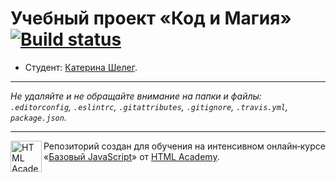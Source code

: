 # Учебный проект «Код и Магия» [![Build status][travis-image]][travis-url]

* Студент: [Катерина Шелег](https://up.htmlacademy.ru/javascript/10/user/43436).

---

_Не удаляйте и не обращайте внимание на папки и файлы:_<br>
_`.editorconfig`, `.eslintrc`, `.gitattributes`, `.gitignore`, `.travis.yml`, `package.json`._

---

<a href="https://htmlacademy.ru/intensive/javascript"><img align="left" width="50" height="50" title="HTML Academy" src="https://up.htmlacademy.ru/static/img/intensive/javascript/logo-for-github.svg"></a>

Репозиторий создан для обучения на интенсивном онлайн‑курсе «[Базовый JavaScript](https://htmlacademy.ru/intensive/javascript)» от [HTML Academy](https://htmlacademy.ru).

[travis-image]: https://travis-ci.org/htmlacademy-javascript/43436-code-and-magick.svg?branch=master
[travis-url]: https://travis-ci.org/htmlacademy-javascript/43436-code-and-magick
